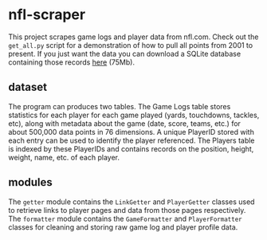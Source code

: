 # nfl-scraper
This project scrapes game logs and player data from nfl.com. Check out the `get_all.py` script for a demonstration of how to pull all points from 2001 to present. If you just want the data you can download a SQLite database containing those records [here](http://rmehyde.com/files/nfl.db) (75Mb).

## dataset
The program can produces two tables. The Game Logs table stores statistics for each player for each game played (yards, touchdowns, tackles, etc), along with metadata about the game (date, score, teams, etc.) for about 500,000 data points in 76 dimensions. A unique PlayerID stored with each entry can be used to identify the player referenced. The Players table is indexed by these PlayerIDs and contains records on the position, height, weight, name, etc. of each player.

## modules
The `getter` module contains the `LinkGetter` and `PlayerGetter` classes used to retrieve links to player pages and data from those pages respectively.
The `formatter` module contains the `GameFormatter` and `PlayerFormatter` classes for cleaning and storing raw game log and player profile data.
